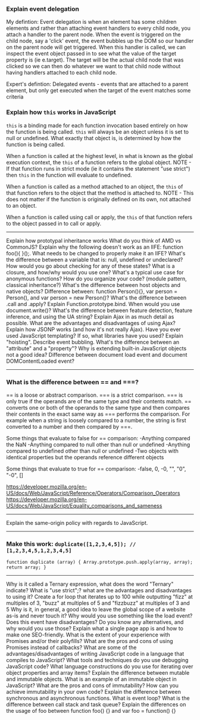 
### Explain event delegation

My defintion: Event delegation is when an element has some children elements and rather than attaching event handlers to every 
child node, you attach a handler to the parent node. When the event is triggered on the child node, say a 'click' event, the event
bubbles up the DOM so our handler on the parent node will get triggered. When this handler is called, we can inspect the event object
passed in to see what the value of the target property is (ie e.target). The target will be the actual child node that was clicked
so we can then do whatever we want to that child node without having handlers attached to each child node.

Expert's defintion: Delegated events - events that are attached to a parent element, but only get executed
when the target of the event matches some criteria


### Explain how `this` works in JavaScript

`this` is a binding made for each function invocation based entirely on how the function is being called. `this` will always be an object unless it is set to null or undefined. What exactly that object is, is determined by how the function is being called. 

When a function is called at the highest level, in what is known as the global execution context, the `this` of a function refers
to the global object. NOTE - If that function runs in strict mode (ie it contains the statement "use strict") then `this` in the 
function will evaluate to undefined. 

When a function is called as a method attached to an object, the `this` of that function refers to the object that the method is attached to. NOTE - This does not matter if the function is originally defined on its own, not attached to an object. 

When a function is called using call or apply, the `this` of that function refers to the object passed in to call or apply.

---

Explain how prototypal inheritance works
What do you think of AMD vs CommonJS?
Explain why the following doesn't work as an IIFE: function foo(){ }();.
What needs to be changed to properly make it an IIFE?
What's the difference between a variable that is: null, undefined or undeclared?
How would you go about checking for any of these states?
What is a closure, and how/why would you use one?
What's a typical use case for anonymous functions?
How do you organize your code? (module pattern, classical inheritance?)
What's the difference between host objects and native objects?
Difference between: function Person(){}, var person = Person(), and var person = new Person()?
What's the difference between .call and .apply?
Explain Function.prototype.bind.
When would you use document.write()?
What's the difference between feature detection, feature inference, and using the UA string?
Explain Ajax in as much detail as possible.
What are the advantages and disadvantages of using Ajax?
Explain how JSONP works (and how it's not really Ajax).
Have you ever used JavaScript templating?
If so, what libraries have you used?
Explain "hoisting".
Describe event bubbling.
What's the difference between an "attribute" and a "property"?
Why is extending built-in JavaScript objects not a good idea?
Difference between document load event and document DOMContentLoaded event?

---

### What is the difference between == and ===?

== is a loose or abstract comparison. === is a strict comparison. === is only true if the operands are of the same type
and their contents match. == converts one or both of the operands to the same type and then compares their contents in the
exact same way as === performs the comparison. For example when a string is loosely compared to a number, the string is first
converted to a number and then compared by ===.  

Some things that evaluate to false for == comparison:
-Anything compared the NaN
-Anything compared to null other than null or undefined
-Anything compared to undefined other than null or undefined
-Two objects with identical properties but the operands reference different objects

Some things that evaluate to true for == comparison:
-false, 0, -0, "", "0", "-0", []

https://developer.mozilla.org/en-US/docs/Web/JavaScript/Reference/Operators/Comparison_Operators
https://developer.mozilla.org/en-US/docs/Web/JavaScript/Equality_comparisons_and_sameness

---

Explain the same-origin policy with regards to JavaScript.

---

### Make this work: `duplicate([1,2,3,4,5]); // [1,2,3,4,5,1,2,3,4,5]`

`function duplicate (array) {
	Array.prototype.push.apply(array, array);
	return array;
}`

---

Why is it called a Ternary expression, what does the word "Ternary" indicate?
What is "use strict";? what are the advantages and disadvantages to using it?
Create a for loop that iterates up to 100 while outputting "fizz" at multiples of 3, "buzz" at multiples of 5 and "fizzbuzz" at multiples of 3 and 5
Why is it, in general, a good idea to leave the global scope of a website as-is and never touch it?
Why would you use something like the load event? Does this event have disadvantages? Do you know any alternatives, and why would you use those?
Explain what a single page app is and how to make one SEO-friendly.
What is the extent of your experience with Promises and/or their polyfills?
What are the pros and cons of using Promises instead of callbacks?
What are some of the advantages/disadvantages of writing JavaScript code in a language that compiles to JavaScript?
What tools and techniques do you use debugging JavaScript code?
What language constructions do you use for iterating over object properties and array items?
Explain the difference between mutable and immutable objects.
What is an example of an immutable object in JavaScript?
What are the pros and cons of immutability?
How can you achieve immutability in your own code?
Explain the difference between synchronous and asynchronous functions.
What is event loop?
What is the difference between call stack and task queue?
Explain the differences on the usage of foo between function foo() {} and var foo = function() {}


